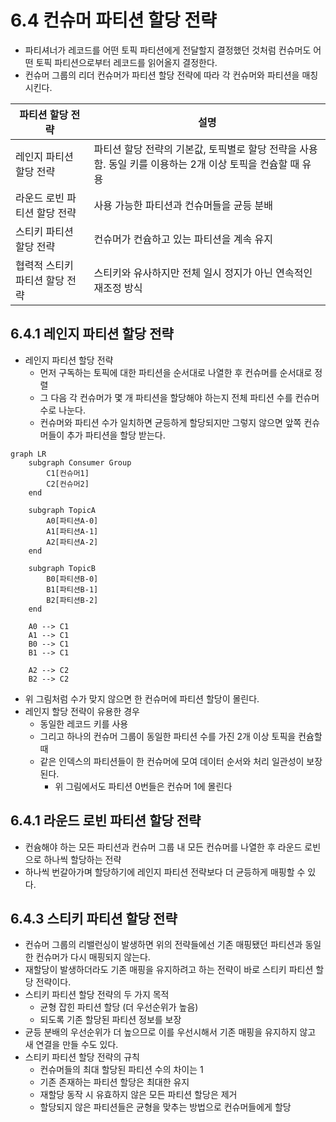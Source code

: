 # 6.4 컨슈머 파티션 할당 전략

- 파티셔너가 레코드를 어떤 토픽 파티션에게 전달할지 결정했던 것처럼 컨슈머도 어떤 토픽 파티션으로부터 레코드를 읽어올지 결정한다.
- 컨슈머 그룹의 리더 컨슈머가 파티션 할당 전략에 따라 각 컨슈머와 파티션을 매칭시킨다.

| 파티션 할당 전략 | 설명 |
| --- | --- |
| 레인지 파티션 할당 전략 | 파티션 할당 전략의 기본값, 토픽별로 할당 전략을 사용함. 동일 키를 이용하는 2개 이상 토픽을 컨슘할 때 유용 |
| 라운드 로빈 파티션 할당 전략 | 사용 가능한 파티션과 컨슈머들을 균등 분배 |
| 스티키 파티션 할당 전략 | 컨슈머가 컨슘하고 있는 파티션을 계속 유지 |
| 협력적 스티키 파티션 할당 전략 | 스티키와 유사하지만 전체 일시 정지가 아닌 연속적인 재조정 방식 |

## 6.4.1 레인지 파티션 할당 전략

- 레인지 파티션 할당 전략
    - 먼저 구독하는 토픽에 대한 파티션을 순서대로 나열한 후 컨슈머를 순서대로 정렬
    - 그 다음 각 컨슈머가 몇 개 파티션을 할당해야 하는지 전체 파티션 수를 컨슈머 수로 나눈다.
    - 컨슈머와 파티션 수가 일치하면 균등하게 할당되지만 그렇지 않으면 앞쪽 컨슈머들이 추가 파티션을 할당 받는다.

```mermaid
graph LR
    subgraph Consumer Group
        C1[컨슈머1]
        C2[컨슈머2]
    end

    subgraph TopicA
        A0[파티션A-0]
        A1[파티션A-1]
        A2[파티션A-2]
    end

    subgraph TopicB
        B0[파티션B-0]
        B1[파티션B-1]
        B2[파티션B-2]
    end

    A0 --> C1
    A1 --> C1
    B0 --> C1
    B1 --> C1

    A2 --> C2
    B2 --> C2

```

- 위 그림처럼 수가 맞지 않으면 한 컨슈머에 파티션 할당이 몰린다.
- 레인지 할당 전략이 유용한 경우
    - 동일한 레코드 키를 사용
    - 그리고 하나의 컨슈머 그룹이 동일한 파티션 수를 가진 2개 이상 토픽을 컨슘할 때
    - 같은 인덱스의 파티션들이 한 컨슈머에 모여 데이터 순서와 처리 일관성이 보장된다.
        - 위 그림에서도 파티션 0번들은 컨슈머 1에 몰린다

## 6.4.1 라운드 로빈 파티션 할당 전략

- 컨슘해야 하는 모든 파티션과 컨슈머 그룹 내 모든 컨슈머를 나열한 후 라운드 로빈으로 하나씩 할당하는 전략
- 하나씩 번갈아가며 할당하기에 레인지 파티션 전략보다 더 균등하게 매핑할 수 있다.

## 6.4.3 스티키 파티션 할당 전략

- 컨슈머 그룹의 리밸런싱이 발생하면 위의 전략들에선 기존 매핑됐던 파티션과 동일한 컨슈머가 다시 매핑되지 않는다.
- 재할당이 발생하더라도 기존 매핑을 유지하려고 하는 전략이 바로 스티키 파티션 할당 전략이다.
- 스티키 파티션 할당 전략의 두 가지 목적
  - 균형 잡힌 파티션 할당 (더 우선순위가 높음)
  - 되도록 기존 할당된 파티션 정보를 보장
- 균등 분배의 우선순위가 더 높으므로 이를 우선시해서 기존 매핑을 유지하지 않고 새 연결을 만들 수도 있다.
- 스티키 파티션 할당 전략의 규칙
  - 컨슈머들의 최대 할당된 파티션 수의 차이는 1
  - 기존 존재하는 파티션 할당은 최대한 유지
  - 재할당 동작 시 유효하지 않은 모든 파티션 할당은 제거
  - 할당되지 않은 파티션들은 균형을 맞추는 방법으로 컨슈머들에게 할당

